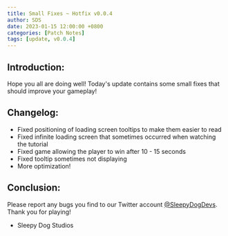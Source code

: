 ```yaml
---
title: Small Fixes ~ Hotfix v0.0.4
author: SDS
date: 2023-01-15 12:00:00 +0800
categories: [Patch Notes]
tags: [update, v0.0.4]
---
```


## Introduction:

Hope you all are doing well! Today's update contains some small fixes that should improve your gameplay!

## Changelog:

- Fixed positioning of loading screen tooltips to make them easier to read
- Fixed infinite loading screen that sometimes occurred when watching the tutorial
- Fixed game allowing the player to win after 10 - 15 seconds
- Fixed tooltip sometimes not displaying
- More optimization!

## Conclusion:

Please report any bugs you find to our Twitter account [@SleepyDogDevs](https://twitter.com/sleepydogdevs). Thank you for playing!

- Sleepy Dog Studios